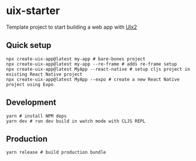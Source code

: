 # uix-starter
Template project to start building a web app with [UIx2](https://github.com/pitch-io/uix)

## Quick setup
```shell
npx create-uix-app@latest my-app # bare-bones project
npx create-uix-app@latest my-app --re-frame # adds re-frame setup
npx create-uix-app@latest MyApp --react-native # setup cljs project in existing React Native project
npx create-uix-app@latest MyApp --expo # create a new React Native project using Expo
```

## Development
```shell
yarn # install NPM deps
yarn dev # run dev build in watch mode with CLJS REPL
```

## Production
```shell
yarn release # build production bundle
```
